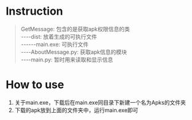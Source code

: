 # Instruction
  >GetMessage:             包含的是获取apk权限信息的类  
  ----dist:                 放着生成的可执行文件  
  ------main.exe:           可执行文件  
  ----AboutMessage.py:      获取apk信息的模块  
  ----main.py:              暂时用来读取和显示信息  
  
# How to use
  1. 关于main.exe，下载后在main.exe同目录下新建一个名为Apks的文件夹
  2. 下载的apk放到上面的文件夹中，运行main.exe即可
